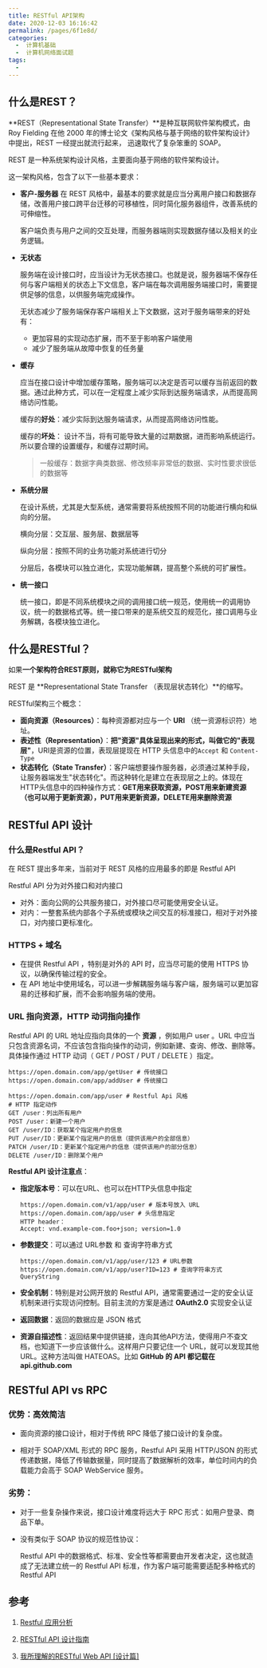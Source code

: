 ```yaml
---
title: RESTful API架构
date: 2020-12-03 16:16:42
permalink: /pages/6f1e8d/
categories: 
  -  计算机基础
  -  计算机网络面试题
tags: 
  - 
---
```


## 什么是REST？

**REST（Representational State Transfer）**是种互联网软件架构模式，由 Roy Fielding 在他 2000 年的博士论文《架构风格与基于网络的软件架构设计》中提出，REST 一经提出就流行起来， 迅速取代了复杂笨重的 SOAP。



REST 是一种系统架构设计风格，主要面向基于网络的软件架构设计。

这一架构风格，包含了以下一些基本要求：

- **客户-服务器**
  在 REST 风格中，最基本的要求就是应当分离用户接口和数据存储，改善用户接口跨平台迁移的可移植性，同时简化服务器组件，改善系统的可伸缩性。
  
  客户端负责与用户之间的交互处理，而服务器端则实现数据存储以及相关的业务逻辑。
  
- **无状态**
  
  服务端在设计接口时，应当设计为无状态接口。也就是说，服务器端不保存任何与客户端相关的状态上下文信息，客户端在每次调用服务端接口时，需要提供足够的信息，以供服务端完成操作。
  
  无状态减少了服务端保存客户端相关上下文数据，这对于服务端带来的好处有：
  
  - 更加容易的实现动态扩展，而不至于影响客户端使用
  - 减少了服务端从故障中恢复的任务量
  
- **缓存**

  应当在接口设计中增加缓存策略，服务端可以决定是否可以缓存当前返回的数据。通过此种方式，可以在一定程度上减少实际到达服务端请求，从而提高网络访问性能。

  缓存的**好处**：减少实际到达服务端请求，从而提高网络访问性能。

  缓存的**坏处**： 设计不当，将有可能导致大量的过期数据，进而影响系统运行。所以要合理的设置缓存，和缓存过期时间。

  > 一般缓存：数据字典类数据、修改频率非常低的数据、实时性要求很低的数据等

- **系统分层**

  在设计系统，尤其是大型系统，通常需要将系统按照不同的功能进行横向和纵向的分层。

  横向分层：交互层、服务层、数据层等

  纵向分层：按照不同的业务功能对系统进行切分

  分层后，各模块可以独立进化，实现功能解耦，提高整个系统的可扩展性。

- **统一接口**

  统一接口，即是不同系统模块之间的调用接口统一规范，使用统一的调用协议，统一的数据格式等。统一接口带来的是系统交互的规范化，接口调用与业务解耦，各模块独立进化。

## 什么是RESTful？

如果**一个架构符合REST原则，就称它为RESTful架构**

REST 是 **Representational State Transfer （表现层状态转化）**的缩写。

RESTful架构三个概念：

- **面向资源（Resources）**：每种资源都对应与一个 **URI** （统一资源标识符）地址。
- **表述性（Representation）**：**把"资源"具体呈现出来的形式，叫做它的"表现层"**，URI是资源的位置，表现层提现在 HTTP 头信息中的`Accept` 和 `Content-Type`
- **状态转化（State Transfer）**：客户端想要操作服务器，必须通过某种手段，让服务器端发生"状态转化"。而这种转化是建立在表现层之上的。体现在 HTTP头信息中的四种操作方式：**GET用来获取资源，POST用来新建资源（也可以用于更新资源），PUT用来更新资源，DELETE用来删除资源**



## RESTful  API 设计

### 什么是Restful API？

在 REST 提出多年来，当前对于 REST 风格的应用最多的即是 Restful API 

Restful API 分为对外接口和对内接口

- 对外：面向公网的公共服务接口，对外接口尽可能使用安全认证。
- 对内：一整套系统内部各个子系统或模块之间交互的标准接口，相对于对外接口，对内接口更标准化。

### HTTPS + 域名

- 在提供 Restful API ，特别是对外的 API 时，应当尽可能的使用 HTTPS 协议，以确保传输过程的安全。
- 在 API 地址中使用域名，可以进一步解耦服务端与客户端，服务端可以更加容易的迁移和扩展，而不会影响服务端的使用。

### URL 指向资源，HTTP 动词指向操作

Restful API 的 URL 地址应指向具体的一个 **资源** ，例如用户 user 。URL 中应当只包含资源名词，不应该包含指向操作的动词，例如新建、查询、修改、删除等。具体操作通过 HTTP 动词（ GET / POST / PUT / DELETE ）指定。

```
https://open.domain.com/app/getUser # 传统接口
https://open.domain.com/app/addUser # 传统接口

https://open.domain.com/app/user # Restful Api 风格
# HTTP 指定动作
GET /user：列出所有用户
POST /user：新建一个用户
GET /user/ID：获取某个指定用户的信息
PUT /user/ID：更新某个指定用户的信息（提供该用户的全部信息）
PATCH /user/ID：更新某个指定用户的信息（提供该用户的部分信息）
DELETE /user/ID：删除某个用户
```

**Restful API 设计注意点**：

- **指定版本号**：可以在URL、也可以在HTTP头信息中指定

  ```
  https://open.domain.com/v1/app/user # 版本号放入 URL
  https://open.domain.com/app/user # 头信息指定
  HTTP header：
  Accept: vnd.example-com.foo+json; version=1.0
  ```

- **参数提交**：可以通过 URL参数 和 查询字符串方式

  ```
  https://open.domain.com/v1/app/user/123 # URL参数
  https://open.domain.com/v1/app/user?ID=123 # 查询字符串方式 QueryString
  ```

- **安全机制**：特别是对公网开放的 Restful API，通常需要通过一定的安全认证机制来进行实现访问控制。目前主流的方案是通过 **OAuth2.0** 实现安全认证

- **返回数据**：返回的数据应是 JSON 格式

- **资源自描述性**：返回结果中提供链接，连向其他API方法，使得用户不查文档，也知道下一步应该做什么。这样用户只要记住一个 URL，就可以发现其他 URL。这种方法叫做 HATEOAS。比如 **GitHub 的 API 都记载在 api.github.com**

  

## RESTful API vs RPC

### 优势：高效简洁

- 面向资源的接口设计，相对于传统 RPC 降低了接口设计的复杂度。

- 相对于 SOAP/XML 形式的 RPC 服务，Restful API 采用 HTTP/JSON 的形式传递数据，降低了传输数据量，同时提高了数据解析的效率，单位时间内的负载能力会高于 SOAP WebService 服务。

### 劣势：

- 对于一些复杂操作来说，接口设计难度将远大于 RPC 形式：如用户登录、商品下单。

- 没有类似于 SOAP 协议的规范性协议：

  Restful API 中的数据格式、标准、安全性等都需要由开发者决定，这也就造成了无法建立统一的 Restful API 标准，作为客户端可能需要适配多种格式的 Restful API

## 参考

1. [Restful 应用分析](https://segmentfault.com/a/1190000006735330)

2. [RESTful API 设计指南](http://www.ruanyifeng.com/blog/2014/05/restful_api.html)

3. [我所理解的RESTful Web API [设计篇]](https://www.cnblogs.com/artech/p/restful-web-api-02.html)